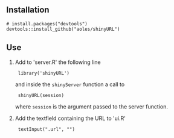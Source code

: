 ## Installation

    # install.packages("devtools")
    devtools::install_github("aoles/shinyURL")

## Use

1. Add to 'server.R' the following line

        library('shinyURL')
        
    and inside the `shinyServer` function a call to
    
        shinyURL(session)
        
    where `session` is the argument passed to the server function.
        

2. Add the textfield containing the URL to 'ui.R'

        textInput(".url", "")
